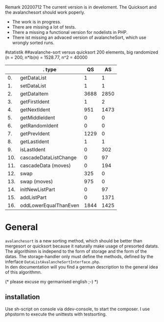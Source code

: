 Remark 20200712
The current version is in develoment. The Quicksort and the avalanchesort should work poperly. 
- The work is in progress. 
- There are missing a lot of tests.
- There a missing a functional version for nodelists in PHP.
- There ist missing an advaced version of avalancheSort, which use wrongly sorted runs.

#statistik
##avalanche-sort versus quicksort 
200 elements, big randomized
(n = 200,
 n*lb(n) = 1528.77,
 n^2 = 40000

|     |.                 type |    QS |    AS | 
| --- | --------------------- | ----- | ----- | 
|  0. |           getDataList |     1 |     1 | 
|  1. |           setDataList |     1 |     1 | 
|  2. |           getDataItem |  3688 |  2850 | 
|  3. |         getFirstIdent |     1 |     2 | 
|  4. |          getNextIdent |   951 |  1473 | 
|  5. |        getMiddleIdent |     0 |     0 | 
|  6. |        getRandomIdent |     0 |     0 | 
|  7. |          getPrevIdent |  1229 |     0 | 
|  8. |          getLastIdent |     1 |     1 | 
|  9. |           isLastIdent |     0 |   302 | 
| 10. | cascadeDataListChange |     0 |    97 | 
| 11. |   cascadeData (moves) |     0 |   194 | 
| 12. |                  swap |   325 |     0 | 
| 13. |          swap (moves) |   975 |     0 | 
| 14. |       initNewListPart |     0 |    97 | 
| 15. |           addListPart |     0 |  1371 | 
| 16. | oddLowerEqualThanEven |  1844 |  1425 | 
 

# General
`avalanchesort` is a new sorting method, which should be better than mergesort or quicksort because it naturally make usage of presorted datats.
The algorithimn is independ to the form of storage and the form of the datas. 
The storage-handler only must define the methods, defined by the inferface `DataListAvalancheSortInterface.php`.  
In den documentation will you find a german description to the general idea of this algorithmn.

(* please excuse my germanised english ;-) *)

## installation 
Use sh-script on console via ddev-console, to start the composer.
I use phpstorm to execute the unittests with testsorting.


> 
